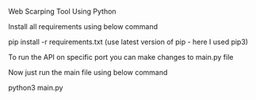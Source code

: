 Web Scarping Tool Using Python

Install all requirements using below command

pip install -r requirements.txt (use latest version of pip - here I used pip3)

To run the API on specific port you can make changes to main.py file 

Now just run the main file using below command

python3 main.py

